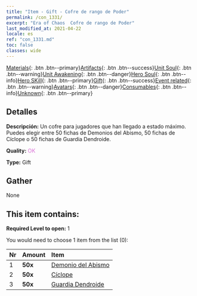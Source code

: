 ```yaml
---
title: "Item - Gift - Cofre de rango de Poder"
permalink: /con_1331/
excerpt: "Era of Chaos  Cofre de rango de Poder"
last_modified_at: 2021-04-22
locale: es
ref: "con_1331.md"
toc: false
classes: wide
---
```

 [Materials](/ItemsES/){: .btn .btn--primary}[Artifacts](/ItemsES/Artifacts/){: .btn .btn--success}[Unit Soul](/ItemsES/UnitSoul/){: .btn .btn--warning}[Unit Awakening](/ItemsES/UnitAwakening/){: .btn .btn--danger}[Hero Soul](/ItemsES/HeroSoul/){: .btn .btn--info}[Hero SKill](/ItemsES/HeroSkill/){: .btn .btn--primary}[Gift](/ItemsES/Gift/){: .btn .btn--success}[Event related](/ItemsES/Events/){: .btn .btn--warning}[Avatars](/ItemsES/Avatars/){: .btn .btn--danger}[Consumables](/ItemsES/Consumables/){: .btn .btn--info}[Unknown](/ItemsES/Unknown/){: .btn .btn--primary}

## Detalles
 **Descripción:** Un cofre para jugadores que han llegado a estado máximo. Puedes elegir entre 50 fichas de Demonios del Abismo, 50 fichas de Cíclope o 50 fichas de Guardia Dendroide.

 **Quality:** <span style="color: #DA70D6">OK</span>

 **Type:** Gift

## Gather

  None

## This item contains:

 **Required Level to open:** 1

 You would need to choose 1 item from the list (0):

  | Nr | Amount |     Item    |
  |:---|:-------|:------------|
  | 1 |  **50x** | [Demonio del Abismo](/es/Items/unt_230/) |  | 
  | 2 |  **50x** | [Cíclope](/es/Items/unt_222/) |  | 
  | 3 |  **50x** | [Guardia Dendroide](/es/Items/unt_203/) |  | 
